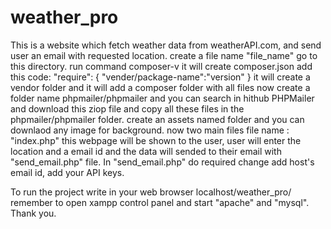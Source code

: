 # weather_pro
This is a website which fetch weather data from weatherAPI.com, and send user an email with requested location.
create a file name "file_name"
go to this directory.
run command composer-v
it will create composer.json
add this code:
 "require": {
        "vender/package-name":"version"
    }
it will create a vendor folder and it will add a composer folder with all files
now create a folder name phpmailer/phpmailer and you can search in hithub PHPMailer and download this ziop file and copy all these files in the phpmailer/phpmailer folder.
create an assets named folder and you can downlaod any image for background.
now two main files
 file name : "index.php" this webpage will be shown to the user, user will enter the location and a email id and the data will sended to their email with "send_email.php" file.
 In "send_email.php" do required change add host's email id, add your API keys.

 To run the project write in your web browser localhost/weather_pro/
 remember to open xampp control panel and start "apache" and "mysql".
 Thank you.
 
 
